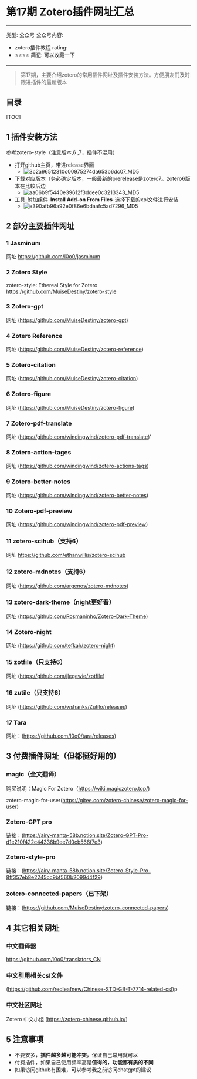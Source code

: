 # 第17期 Zotero插件网址汇总

---
类型: 公众号
公众号内容:
  - zotero插件教程
rating:
  - ⭐⭐⭐⭐
简记: 可以收藏一下
---

> 第17期，主要介绍zotero的常用插件网址及插件安装方法。方便朋友们及时跟进插件的最新版本

## 目录

[TOC]

## 1 插件安装方法

参考zotero-style（注意版本,6 ,7，插件不混用）

- 打开github主页，带进release界面
	- ![3c2a96512310c00975274da653b6dc07_MD5](https://pic-go-42.oss-cn-guangzhou.aliyuncs.com/img/3c2a96512310c00975274da653b6dc07_MD5.png)
- 下载对应版本（务必确定版本，一般最新的prerelease是zotero7。zotero6版本在比较后边
	- ![aa06b9f5440e39612f3ddee0c3213343_MD5](https://pic-go-42.oss-cn-guangzhou.aliyuncs.com/img/aa06b9f5440e39612f3ddee0c3213343_MD5.png)
- 工具-附加组件-**Install Add-on From Files**-选择下载的xpi文件进行安装
	- ![e390afb96a92e0f86e6bdaafc5ad7296_MD5](https://pic-go-42.oss-cn-guangzhou.aliyuncs.com/img/e390afb96a92e0f86e6bdaafc5ad7296_MD5.png)

## 2 部分主要插件网址

### 1 Jasminum

网址 https://github.com/l0o0/jasminum

### 2 Zotero Style

zotero-style: Ethereal Style for Zotero https://github.com/MuiseDestiny/zotero-style

### 3 Zotero-gpt

网址 (https://github.com/MuiseDestiny/zotero-gpt)

### 4 Zotero Reference

网址 (https://github.com/MuiseDestiny/zotero-reference)

### 5 Zotero-citation

网址 (https://github.com/MuiseDestiny/zotero-citation)

### 6 Zotero-figure

网址 (https://github.com/MuiseDestiny/zotero-figure)

### 7 Zotero-pdf-translate

网址 (https://github.com/windingwind/zotero-pdf-translate)'

### 8 Zotero-action-tages

网址 (https://github.com/windingwind/zotero-actions-tags)

### 9 Zotero-better-notes

网址 (https://github.com/windingwind/zotero-better-notes)

### 10 Zotero-pdf-preview

网址 (https://github.com/windingwind/zotero-pdf-preview)

### 11 zotero-scihub（支持6）

网址 https://github.com/ethanwillis/zotero-scihub

### 12 zotero-mdnotes（支持6）

网址 (https://github.com/argenos/zotero-mdnotes)

### 13 zotero-dark-theme（night更好看）

网址 (https://github.com/Rosmaninho/Zotero-Dark-Theme)

### 14 Zotero-night

网址 (https://github.com/tefkah/zotero-night)

### 15 zotfile（只支持6）

网址 (https://github.com/jlegewie/zotfile)

### 16 zutile（只支持6）

网址 (https://github.com/wshanks/Zutilo/releases)

### 17 Tara

网址：(https://github.com/l0o0/tara/releases)

## 3 付费插件网址（但都挺好用的）

### magic（全文翻译）

购买说明：Magic For Zotero（https://wiki.magiczotero.top/)

zotero-magic-for-user(https://gitee.com/zotero-chinese/zotero-magic-for-user)

### Zotero-GPT pro

链接：(https://airy-manta-58b.notion.site/Zotero-GPT-Pro-d1e210f422c44336b9ee7d0cb566f7e3)

### Zotero-style-pro

链接：(https://airy-manta-58b.notion.site/Zotero-Style-Pro-8ff357eb8e2245cc9bf560b2099d4f29)

### zotero-connected-papers（已下架）

链接：(https://github.com/MuiseDestiny/zotero-connected-papers)

## 4 其它相关网址

### 中文翻译器

https://github.com/l0o0/translators_CN

### 中文引用相关csl文件

(https://github.com/redleafnew/Chinese-STD-GB-T-7714-related-csl)p

### 中文社区网址

Zotero 中文小组 (https://zotero-chinese.github.io/)

## 5 注意事项

- 不要安多，**插件越多越可能冲突**，保证自己常用就可以
- 付费插件，如果自己使用频率高是**值得的，功能都有质的不同**
- 如果访问github有困难，可以参考我之前访问chatgpt的建议




